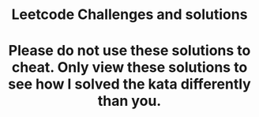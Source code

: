 # <div align='center'>Leetcode Challenges and solutions</div>

# <div align='center'>Please do not use these solutions to cheat. Only view these solutions to see how I solved the kata differently than you.</div>

